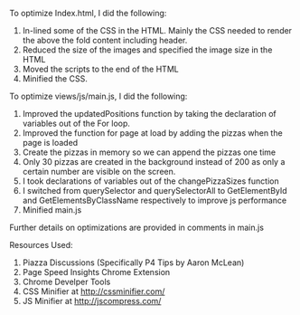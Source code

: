 To optimize Index.html, I did the following:

1. In-lined some of the CSS in the HTML. Mainly the CSS needed to render the above the fold content including header. 
2. Reduced the size of the images and specified the image size in the HTML
3. Moved the scripts to the end of the HTML
4. Minified the CSS. 

To optimize views/js/main.js, I did the following: 
1. Improved the updatedPositions function by taking the declaration of variables out of the For loop. 
2. Improved the function for page at load by adding the pizzas when the page is loaded
3. Create the pizzas in memory so we can append the pizzas one time 
5. Only 30 pizzas are created in the background instead of 200 as only a certain number are visible on the screen.
6. I took declarations of variables out of the changePizzaSizes function 
7. I switched from querySelector and querySelectorAll to GetElementById and GetElementsByClassName respectively to improve js performance
8. Minified main.js

Further details on optimizations are provided in comments in main.js

Resources Used:
1. Piazza Discussions (Specifically P4 Tips by Aaron McLean)
2. Page Speed Insights Chrome Extension
3. Chrome Develper Tools 
4. CSS Minifier at http://cssminifier.com/
5. JS Minifier at http://jscompress.com/

